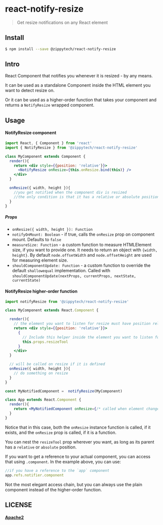 # react-notify-resize

> Get resize notifications on any React element

## Install

```sh
$ npm install --save @zippytech/react-notify-resize
```

## Intro

React Component that notifies you whenever it is resized - by any means.

It can be used as a standalone Component inside the HTML element you want to detect resize on.

Or it can be used as a higher-order function that takes your component and returns a `NotifyResize` wrapped component.

## Usage

#### NotifyResize component

```jsx
import React, { Component } from 'react'
import { NotifyResize } from '@zippytech/react-notify-resize'

class MyComponent extends Component {
  render(){
    return <div style={{position: 'relative'}}>
      <NotifyResize onResize={this.onResize.bind(this)} />
    </div>
  }

  onResize({ width, height }){
    //you get notified when the component div is resized
    //the only condition is that it has a relative or absolute position
  }
}
```

##### Props

 * `onResize({ width, height }): Function`
 * `notifyOnMount: Boolean` - if true, calls the `onResize` prop on component mount. Defaults to `false`
 * `measureSize: Function` - a custom function to measure HTMLElement size, if you want to provide one. It needs to return an object with `{width, height}`. By default `node.offsetWidth` and `node.offsetHeight` are used for measuring element size.
 * `shouldComponentUpdate: Function` - a custom function to override the default `shallowequal` implementation. Called with `shouldComponentUpdate(nextProps, currentProps, nextState, currentState)`

#### NotifyResize higher-order function

```jsx
import notifyResize from '@zippytech/react-notify-resize'

class MyComponent extends React.Component {

  render(){
    // the element you want to listen for resize must have position relative
    return <div style={{position: 'relative'}}>
      {
        // Include this helper inside the element you want to listen for resize
        this.props.resizeTool
      }
    </div>
  }

  // will be called on resize if it is defined
  onResize({ width, height }){
    // do something on resize
  }
}

const MyNotifiedComponent =  notifyResize(MyComponent)

class App extends React.Component {
  render(){
    return <MyNotifiedComponent onResize={/* called when element changes dimension */} ref="notifier"/>
  }
}
```

Notice that in this case, both the `onResize` instance function is called, if it exists, and the `onResize` prop is called, if it is a function.

You can nest the `resizeTool` prop wherever you want, as long as its parent has a `relative` or `absolute` position.

If you want to get a reference to your actual component, you can access that using `.component`. In the example above, you can use:

```jsx
//if you have a reference to the `app` component
app.refs.notifier.component
````

Not the most elegant access chain, but you can always use the plain component instead of the higher-order function.

## LICENSE

#### [Apache2](./LICENSE)
